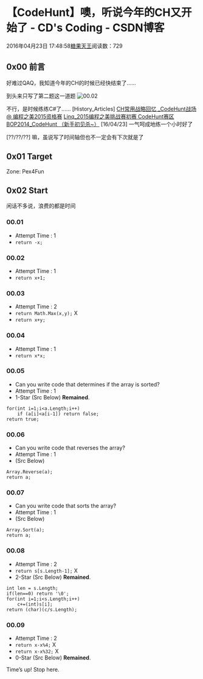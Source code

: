 # 【CodeHunt】噢，听说今年的CH又开始了 - CD's Coding - CSDN博客





2016年04月23日 17:48:58[糖果天王](https://me.csdn.net/okcd00)阅读数：729








## 0x00 前言

好难过QAQ，我知道今年的CH的时候已经快结束了…… 

到头来只写了第二题这一道题 
![00.02](http://ww4.sinaimg.cn/mw690/499103a7jw1f36p69b9ujj20ej05oq43.jpg)

不行，是时候练练C#了……
[History_Articles] 
[CH常用战略回忆 _CodeHunt战场 @ 编程之美2015资格赛](http://blog.csdn.net/okcd00/article/details/45138293)
[Linq_2015编程之美挑战赛初赛 CodeHunt赛区](http://blog.csdn.net/okcd00/article/details/45288993)
[BOP2014_CodeHunt （新手初见杀~）](http://blog.csdn.net/okcd00/article/details/23539071)
[16/04/23] 一气呵成地练一个小时好了 

[??/??/??] 嘛，虽说写了时间轴但也不一定会有下次就是了

## 0x01 Target

Zone: Pex4Fun

## 0x02 Start

闲话不多说，浪费的都是时间

### 00.01
- Attempt Time : 1
- `return -x;`

### 00.02
- Attempt Time : 1
- `return x+1;`

### 00.03
- Attempt Time : 2
- `return Math.Max(x,y);`  X
- `return x+y;`

### 00.04
- Attempt Time : 1
- `return x*x;`

### 00.05
- Can you write code that determines if the array is sorted?
- Attempt Time : 1
- 1-Star (Src Below)  **Remained**.

```
for(int i=1;i<a.Length;i++)
    if (a[i]<a[i-1]) return false;
return true;
```

### 00.06
- Can you write code that reverses the array?
- Attempt Time : 1
- (Src Below)

```
Array.Reverse(a);
return a;
```

### 00.07
- Can you write code that sorts the array?
- Attempt Time : 1
- (Src Below)

```
Array.Sort(a);
return a;
```

### 00.08
- Attempt Time : 2
- `return s[s.Length-1];` X
- 2-Star (Src Below)  **Remained**.

```
int len = s.Length;
if(len==0) return '\0';
for(int i=1;i<s.Length;i++)
    c+=(int)s[i];
return (char)(c/s.Length);
```

### 00.09
- Attempt Time : 2
- `return x-x%4;` X
- `return x-x%32;` X
- 0-Star (Src Below)  **Remained**.

Time’s up! Stop here.





